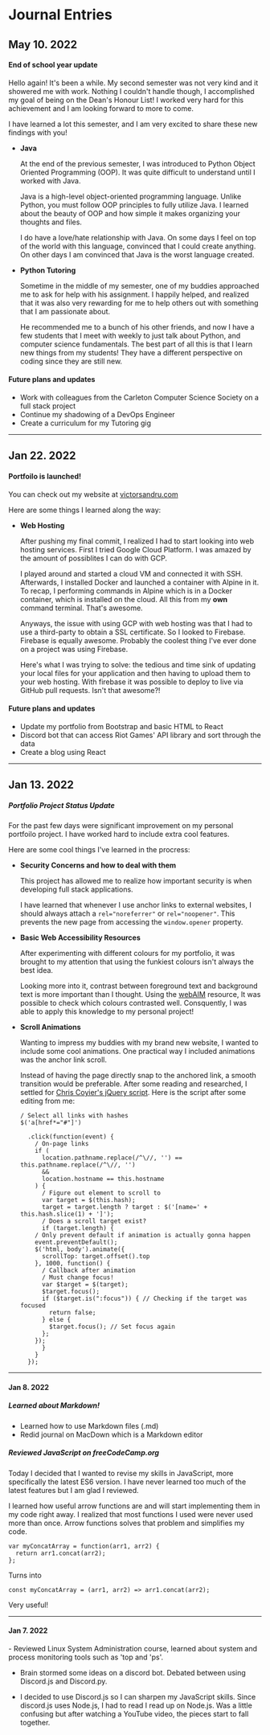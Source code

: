 # Journal Entries

## May 10. 2022

#### End of school year update

Hello again! It's been a while. My second semester was not very kind and it showered me with work. Nothing I couldn't handle though, I accomplished my goal of being on the Dean's Honour List! I worked very hard for this achievement and I am looking forward to more to come.

I have learned a lot this semester, and I am very excited to share these new findings with you!

- **Java**

	At the end of the previous semester, I was introduced to Python Object Oriented Programming (OOP). It was quite difficult to understand until I worked with Java. 
	
	Java is a high-level object-oriented programming language. Unlike Python, you must follow OOP principles to fully utilize Java. I learned about the beauty of OOP and how simple it makes organizing your thoughts and files.
		
	I do have a love/hate relationship with Java. On some days I feel on top of the world with this language, convinced that I could create anything. On other days I am convinced that Java is the worst language created.

- **Python Tutoring**
	
	Sometime in the middle of my semester, one of my buddies approached me to ask for help with his assignment. I happily helped, and realized that it was also very rewarding for me to help others out with something that I am passionate about.
	
	He recommended me to a bunch of his other friends, and now I have a few students that I meet with weekly to just talk about Python, and computer science fundamentals. The best part of all this is that I learn new things from my students! They have a different perspective on coding since they are still new. 

#### Future plans and updates
- Work with colleagues from the Carleton Computer Science Society on a full stack project
- Continue my shadowing of a DevOps Engineer
- Create a curriculum for my Tutoring gig

* * *

## Jan 22. 2022

#### Portfoilo is launched!
You can check out my website at [victorsandru.com](https://victorsandru.com)

Here are some things I learned along the way: 

- **Web Hosting**
	
	After pushing my final commit, I realized I had to start looking into web hosting services. First I tried Google Cloud Platform. I was amazed by the amount of possiblites I can do with GCP. 
	
	I played around and started a cloud VM and connected it with SSH. Afterwards, I installed Docker and launched a container with Alpine in it. To recap, I performing commands in Alpine which is in a Docker container, which is installed on the cloud. All this from my **own** command terminal. That's awesome.
	
	Anyways, the issue with using GCP with web hosting was that I had to use a third-party to obtain a SSL certificate. So I looked to Firebase. Firebase is equally awesome. Probably the coolest thing I've ever done on a project was using Firebase.
	
	Here's what I was trying to solve: the tedious and time sink of updating your local files for your application and then having to upload them to your web hosting. With firebase it was possible to deploy to live via GitHub pull requests. Isn't that awesome?!

#### Future plans and updates
- Update my portfolio from Bootstrap and basic HTML to React
- Discord bot that can access Riot Games' API library and sort through the data
- Create a blog using React


* * *

## Jan 13. 2022

##### Portfolio Project Status Update
For the past few days were significant improvement on my personal portfoilo project. I have worked hard to include extra cool features. 

Here are some cool things I've learned in the procress: 

- **Security Concerns and how to deal with them**


 	This project has allowed me to realize how important security is when developing full stack applications. 


 	I have learned that whenever I use anchor links to external websites, I should always attach a `rel="noreferrer"` or `rel="noopener"`. This prevents the new page from accessing the `window.opener` property.


- **Basic Web Accessibility Resources**


	After experimenting with different colours for my portfolio, it was brought to my attention that using the funkiest colours isn't always the best idea.

	Looking more into it, contrast between foreground text and background text is more important than I thought. Using the [webAIM](https://webaim.org/resources/contrastchecker/) resource, It was possible to check which colours contrasted well. Consquently, I was able to apply this knowledge to my personal project!

- **Scroll Animations**

	Wanting to impress my buddies with my brand new website, I wanted to include some cool animations. One practical way I included animations was the anchor link scroll.
	
	Instead of having the page directly snap to the anchored link, a smooth transition would be preferable. After some reading and researched, I settled for [Chris Coyier's jQuery script](https://css-tricks.com/snippets/jquery/smooth-scrolling/#aa-smooth-scroll-with-jquery). Here is the script after some editing from me: 
	
	```
	/ Select all links with hashes
	$('a[href*="#"]')

	  .click(function(event) {
	    / On-page links
	    if (
	      location.pathname.replace(/^\//, '') == this.pathname.replace(/^\//, '') 
	      && 
	      location.hostname == this.hostname
	    ) {
	      / Figure out element to scroll to
	      var target = $(this.hash);
	      target = target.length ? target : $('[name=' + this.hash.slice(1) + ']');
	      / Does a scroll target exist?
	      if (target.length) {
		/ Only prevent default if animation is actually gonna happen
		event.preventDefault();
		$('html, body').animate({
		  scrollTop: target.offset().top
		}, 1000, function() {
		  / Callback after animation
		  / Must change focus!
		  var $target = $(target);
		  $target.focus();
		  if ($target.is(":focus")) { // Checking if the target was focused
		    return false;
		  } else {
		    $target.focus(); // Set focus again
		  };
		});
	      }
	    }
	  });
  ```





* * *

<h4>Jan 8. 2022</h4>

##### Learned about Markdown!
- Learned how to use Markdown files (.md)
- Redid journal on MacDown which is a Markdown editor

##### Reviewed JavaScript on freeCodeCamp.org
Today I decided that I wanted to revise my skills in JavaScript, more specifically the latest ES6 version. I have never learned too much of the latest features but I am glad I reviewed. 

I learned how useful arrow functions are and will start implementing them in my code right away. I realized that most functions I used were never used more than once. Arrow functions solves that problem and simplifies my code.

```
var myConcatArray = function(arr1, arr2) {
  return arr1.concat(arr2);
};

```
Turns into 

```
const myConcatArray = (arr1, arr2) => arr1.concat(arr2);

```
Very useful!

* * *

<h4>Jan 7. 2022</h4>
 - Reviewed Linux System Administration course, learned about system and process monitoring tools such as 'top and 'ps'.

- Brain stormed some ideas on a discord bot. Debated between using Discord.js and  Discord.py. 

- I decided to use Discord.js so I can sharpen my JavaScript skills. Since discord.js uses Node.js, I had to read I read up on Node.js. Was a little confusing but after watching a YouTube video, the pieces start to fall together. 








